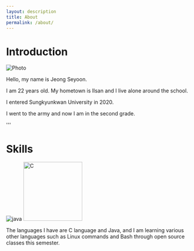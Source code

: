 ```yaml
---
layout: description
title: About
permalink: /about/
---
```


# Introduction

![Photo](https://github.com/rohitjain00/dev-portfolio-blog/assets/127374958/baf8ec1e-3fae-4dae-991d-e4941789538e)

Hello, my name is Jeong Seyoon.

I am 22 years old. My hometown is Ilsan and I live alone around the school. 

I entered Sungkyunkwan University in 2020. 

I went to the army and now I am in the second grade.

'''

# Skills

![java](https://github.com/rohitjain00/dev-portfolio-blog/assets/127374958/996655de-ce0c-4bee-b7b5-af6951fafa9c)
<img width="160" alt="C" src="https://github.com/rohitjain00/dev-portfolio-blog/assets/127374958/21a596f9-6116-4e19-b4c3-5f265d11641b">

The languages I have are C language and Java, and I am learning various other languages such as Linux commands and Bash through open source classes this semester.
